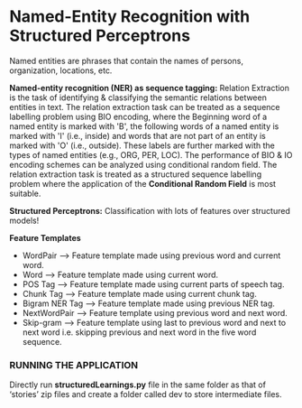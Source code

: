 # Named-Entity Recognition with Structured Perceptrons

Named entities are phrases that contain the names of persons, organization, locations, etc.

**Named-entity recognition (NER) as sequence tagging:** Relation Extraction is the task of identifying & classifying the semantic relations between entities in text. The relation extraction task can be treated as a sequence labelling problem using BIO encoding, where the Beginning word of a named entity is marked with 'B', the following words of a named entity is marked with 'I' (i.e., inside) and words that are not part of an entity is marked with 'O' (i.e., outside). These labels are further marked with the types of named entities (e.g., ORG, PER, LOC). The performance of BIO & IO encoding schemes can be analyzed using conditional random field. The relation extraction task is treated as a structured sequence labelling problem where the application of the **Conditional Random Field** is most suitable.

**Structured Perceptrons:** Classification with lots of features over structured models!

**Feature Templates**
* WordPair  --> Feature template made using previous word and current word.
* Word      --> Feature template made using current word.
* POS Tag   --> Feature template made using current parts of speech tag.
* Chunk Tag --> Feature template made using current chunk tag.
* Bigram NER Tag --> Feature template made using previous NER tag.
* NextWordPair --> Feature template using previous word and next word.
* Skip-gram --> Feature template using last to previous word and next to next word i.e. skipping previous and next word in the five word sequence.

### RUNNING THE APPLICATION
Directly run **structuredLearnings.py** file in the same folder as that of ‘stories’ zip files and create a folder called dev to store intermediate files.
